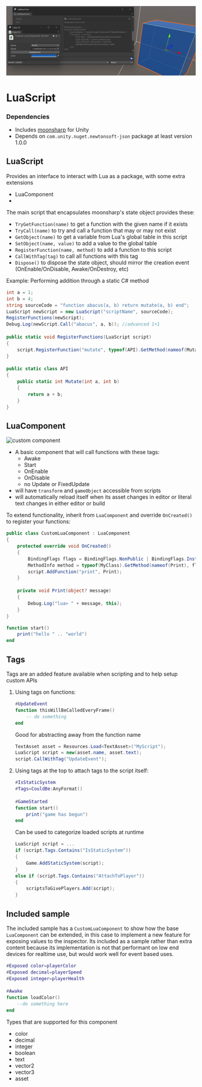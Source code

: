 ![Alt text](image.png)
# LuaScript
### Dependencies
- Includes [moonsharp](https://github.com/moonsharp-devs/moonsharp) for Unity
- Depends on `com.unity.nuget.newtonsoft-json` package at least version 1.0.0

## LuaScript
Provides an interface to interact with Lua as a package, with some extra extensions
- LuaComponent
- 

The main script that encapsulates moonsharp's state object provides these:
- `TryGetFunction(name)` to get a function with the given name if it exists
- `TryCall(name)` to try and call a function that may or may not exist
- `GetObject(name)` to get a variable from Lua's global table in this script
- `SetObject(name, value)` to add a value to the global table
- `RegisterFunction(name, method)` to add a function to this script
- `CallWithTag(tag)` to call all functions with this tag
- `Dispose()` to dispose the state object, should mirror the creation event (OnEnable/OnDisable, Awake/OnDestroy, etc)

Example:
Performing addition through a static C# method
```cs
int a = 1;
int b = 4;
string sourceCode = "function abacus(a, b) return mutate(a, b) end";
LuaScript newScript = new LuaScript("scriptName", sourceCode);
RegisterFunctions(newScript);
Debug.Log(newScript.Call("abacus", a, b)); //advanced 1+1

public static void RegisterFunctions(LuaScript script)
{
    script.RegisterFunction("mutate", typeof(API).GetMethod(nameof(Mutate)));
}

public static class API
{
    public static int Mutate(int a, int b) 
    {
        return a + b;
    }
}
```

## LuaComponent
![custom component](https://media.discordapp.net/attachments/860402958692122645/1144694349171531826/image.png)

- A basic component that will call functions with these tags:
  - Awake
  - Start
  - OnEnable
  - OnDisable
  - no Update or FixedUpdate
- will have `transform` and `gameObject` accessible from scripts
- will automatically reload itself when its asset changes in editor or literal text changes in either editor or build

To extend functionality, inherit from `LuaComponent` and override `OnCreated()` to register your functions:
```cs
public class CustomLuaComponent : LuaComponent
{
    protected override void OnCreated()
    {
        BindingFlags flags = BindingFlags.NonPublic | BindingFlags.Instance;
        MethodInfo method = typeof(MyClass).GetMethod(nameof(Print), flags);
        script.AddFunction("print", Print);
    }

    private void Print(object? message)
    {
        Debug.Log("lua> " + message, this);
    }
}
```
```lua
function start()
    print("hello " .. "world")
end
```

## Tags
Tags are an added feature available when scripting and to help setup custom APIs
1. Using tags on functions:
    ```lua
    #UpdateEvent
    function thisWillBeCalledEveryFrame()
        -- do something
    end
    ```
    Good for abstracting away from the function name
    ```cs
    TextAsset asset = Resources.Load<TextAsset>("MyScript");
    LuaScript script = new(asset.name, asset.text);
    script.CallWithTag("UpdateEvent");
    ```
2. Using tags at the top to attach tags to the script itself:
    ```lua
    #IsStaticSystem
    #Tags=CouldBe:AnyFormat()

    #GameStarted
    function start()
        print("game has begun")
    end
    ```
    Can be used to categorize loaded scripts at runtime
    ```cs
    LuaScript script = ...
    if (script.Tags.Contains("IsStaticSystem"))
    {
        Game.AddStaticSystem(script);
    }
    else if (script.Tags.Contains("AttachToPlayer"))
    {
        scriptsToGivePlayers.Add(script);
    }
    ```

## Included sample
The included sample has a `CustomLuaComponent` to show how the base `LuaComponent` can be extended, in this case to implement a new feature for exposing values to the inspector. Its included as a sample rather than extra content because its implementation is not that performant on low end devices for realtime use, but would work well for event based uses.
```lua
#Exposed color=playerColor
#Exposed decimal=playerSpeed
#Exposed integer=playerHealth

#Awake
function loadColor()
    --do something here
end
```

Types that are supported for this component
* color
* decimal
* integer
* boolean
* text
* vector2
* vector3
* asset
